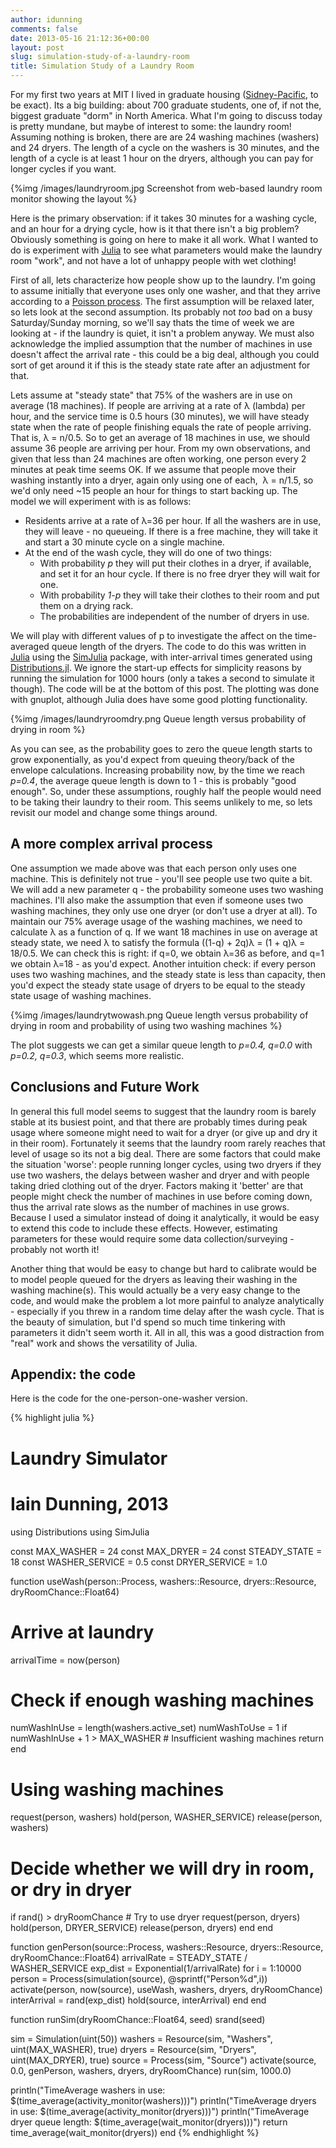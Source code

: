 ```yaml
---
author: idunning
comments: false
date: 2013-05-16 21:12:36+00:00
layout: post
slug: simulation-study-of-a-laundry-room
title: Simulation Study of a Laundry Room
---
```


For my first two years at MIT I lived in graduate housing ([Sidney-Pacific](http://s-p.mit.edu/), to be exact). Its a big building: about 700 graduate students, one of, if not the, biggest graduate "dorm" in North America. What I'm going to discuss today is pretty mundane, but maybe of interest to some: the laundry room! Assuming nothing is broken, there are are 24 washing machines (washers) and 24 dryers. The length of a cycle on the washers is 30 minutes, and the length of a cycle is at least 1 hour on the dryers, although you can pay for longer cycles if you want.

{%img /images/laundryroom.jpg Screenshot from web-based laundry room monitor showing the layout %}

Here is the primary observation: if it takes 30 minutes for a washing cycle, and an hour for a drying cycle, how is it that there isn't a big problem? Obviously something is going on here to make it all work. What I wanted to do is experiment with [Julia](http://julialang.org/) to see what parameters would make the laundry room "work", and not have a lot of unhappy people with wet clothing!

First of all, lets characterize how people show up to the laundry. I'm going to assume initially that everyone uses only one washer, and that they arrive according to a [Poisson process](http://en.wikipedia.org/wiki/Poisson_process). The first assumption will be relaxed later, so lets look at the second assumption. Its probably not _too_ bad on a busy Saturday/Sunday morning, so we'll say thats the time of week we are looking at - if the laundry is quiet, it isn't a problem anyway. We must also acknowledge the implied assumption that the number of machines in use doesn't affect the arrival rate - this could be a big deal, although you could sort of get around it if this is the steady state rate after an adjustment for that.

Lets assume at "steady state" that 75% of the washers are in use on average (18 machines). If people are arriving at a rate of λ (lambda) per hour, and the service time is 0.5 hours (30 minutes), we will have steady state when the rate of people finishing equals the rate of people arriving. That is, λ = n/0.5. So to get an average of 18 machines in use, we should assume 36 people are arriving per hour. From my own observations, and given that less than 24 machines are often working, one person every 2 minutes at peak time seems OK. If we assume that people move their washing instantly into a dryer, again only using one of each,  λ = n/1.5, so we'd only need ~15 people an hour for things to start backing up. The model we will experiment with is as follows:
	
  * Residents arrive at a rate of λ=36 per hour. If all the washers are in use, they will leave - no queueing. If there is a free machine, they will take it and start a 30 minute cycle on a single machine.
  * At the end of the wash cycle, they will do one of two things:
    * With probability _p_ they will put their clothes in a dryer, if available, and set it for an hour cycle. If there is no free dryer they will wait for one.
    * With probability _1-p_ they will take their clothes to their room and put them on a drying rack.
    * The probabilities are independent of the number of dryers in use.

We will play with different values of p to investigate the affect on the time-averaged queue length of the dryers. The code to do this was written in [Julia](http://julialang.org/) using the [SimJulia](https://github.com/BenLauwens/SimJulia.jl) package, with inter-arrival times generated using [Distributions.jl](https://github.com/JuliaStats/Distributions.jl). We ignore the start-up effects for simplicity reasons by running the simulation for 1000 hours (only a takes a second to simulate it though). The code will be at the bottom of this post. The plotting was done with gnuplot, although Julia does have some good plotting functionality.

{%img /images/laundryroomdry.png Queue length versus probability of drying in room %}

As you can see, as the probability goes to zero the queue length starts to grow exponentially, as you'd expect from queuing theory/back of the envelope calculations. Increasing probability now, by the time we reach _p=0.4_, the average queue length is down to 1 - this is probably "good enough". So, under these assumptions, roughly half the people would need to be taking their laundry to their room. This seems unlikely to me, so lets revisit our model and change some things around.


## A more complex arrival process

One assumption we made above was that each person only uses one machine. This is definitely not true - you'll see people use two quite a bit. We will add a new parameter q - the probability someone uses two washing machines. I'll also make the assumption that even if someone uses two washing machines, they only use one dryer (or don't use a dryer at all). To maintain our 75% average usage of the washing machines, we need to calculate λ as a function of q. If we want 18 machines in use on average at steady state, we need λ to satisfy the formula ((1-q) + 2q)λ = (1 + q)λ = 18/0.5. We can check this is right: if q=0, we obtain λ=36 as before, and q=1 we obtain λ=18 - as you'd expect. Another intuition check: if every person uses two washing machines, and the steady state is less than capacity, then you'd expect the steady state usage of dryers to be equal to the steady state usage of washing machines. 

{%img /images/laundrytwowash.png Queue length versus probability of drying in room and probability of using two washing machines %}

The plot suggests we can get a similar queue length to _p=0.4, q=0.0_ with _p=0.2, q=0.3_, which seems more realistic.


## Conclusions and Future Work

In general this full model seems to suggest that the laundry room is barely stable at its busiest point, and that there are probably times during peak usage where someone might need to wait for a dryer (or give up and dry it in their room). Fortunately it seems that the laundry room rarely reaches that level of usage so its not a big deal. There are some factors that could make the situation 'worse': people running longer cycles, using two dryers if they use two washers, the delays between washer and dryer and with people taking dried clothing out of the dryer. Factors making it 'better' are that people might check the number of machines in use before coming down, thus the arrival rate slows as the number of machines in use grows. Because I used a simulator instead of doing it analytically, it would be easy to extend this code to include these effects. However, estimating parameters for these would require some data collection/surveying - probably not worth it!

Another thing that would be easy to change but hard to calibrate would be to model people queued for the dryers as leaving their washing in the washing machine(s). This would actually be a very easy change to the code, and would make the problem a lot more painful to analyze analytically - especially if you threw in a random time delay after the wash cycle. That is the beauty of simulation, but I'd spend so much time tinkering with parameters it didn't seem worth it. All in all, this was a good distraction from "real" work and shows the versatility of Julia.


## Appendix: the code

Here is the code for the one-person-one-washer version.

{% highlight julia %}
# Laundry Simulator
# Iain Dunning, 2013
using Distributions
using SimJulia
    
const MAX_WASHER = 24
const MAX_DRYER = 24
const STEADY_STATE = 18
const WASHER_SERVICE = 0.5
const DRYER_SERVICE = 1.0
    
function useWash(person::Process, washers::Resource, dryers::Resource, dryRoomChance::Float64)
  # Arrive at laundry
  arrivalTime = now(person)
  # Check if enough washing machines
  numWashInUse = length(washers.active_set)
  numWashToUse = 1
  if numWashInUse + 1 > MAX_WASHER
    # Insufficient washing machines
    return
  end
  # Using washing machines
  request(person, washers)
  hold(person, WASHER_SERVICE)
  release(person, washers)
    
  # Decide whether we will dry in room, or dry in dryer
  if rand() > dryRoomChance
    # Try to use dryer
    request(person, dryers)
    hold(person, DRYER_SERVICE)
    release(person, dryers)
  end
end

function genPerson(source::Process, washers::Resource, dryers::Resource, dryRoomChance::Float64)
  arrivalRate = STEADY_STATE / WASHER_SERVICE
  exp_dist = Exponential(1/arrivalRate)
  for i = 1:10000
    person = Process(simulation(source), @sprintf("Person%d",i))
    activate(person, now(source), useWash, washers, dryers, dryRoomChance)
    interArrival = rand(exp_dist)
    hold(source, interArrival)
  end
end

function runSim(dryRoomChance::Float64, seed)
  srand(seed)

  sim = Simulation(uint(50))
  washers = Resource(sim, "Washers", uint(MAX_WASHER), true)
  dryers = Resource(sim, "Dryers", uint(MAX_DRYER), true)
  source = Process(sim, "Source")
  activate(source, 0.0, genPerson, washers, dryers, dryRoomChance)
  run(sim, 1000.0)

  println("TimeAverage washers in use: $(time_average(activity_monitor(washers)))")
  println("TimeAverage dryers in use: $(time_average(activity_monitor(dryers)))")
  println("TimeAverage dryer queue length: $(time_average(wait_monitor(dryers)))")
  return time_average(wait_monitor(dryers))
end
{% endhighlight %}

